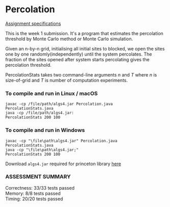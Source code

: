 # Percolation
<a href="https://coursera.cs.princeton.edu/algs4/assignments/percolation/specification.phpl">Assignment specifications</a>

This is the week 1 submission.
It's a program that estimates the percolation threshold by Monte Carlo method or Monte Carlo simulation.

Given an n-by-n grid, initialising all initial sites to blocked, we open the sites one by one randomly(independently) until the system percolates.
The fraction of the sites opened after system starts percolating gives the percolation threshold.

PercolationStats takes two command-line arguments <i>n</i> and <i>T</i> where <i>n</i> is size-of-grid and <i>T</i> is number of 
computation experiments.

### To compile and run in Linux / macOS

<code>javac -cp /file/path/algs4.jar Percolation.java PercolationStats.java</code><br>
<code>java -cp /file/path/algs4.jar: PercolationStats 200 100</code><br>

### To compile and run in Windows

<code>javac -cp "\file\path\algs4.jar" Percolation.java PercolationStats.java</code><br>
<code>java -cp "\file\path\algs4.jar;" PercolationStats 200 100</code>

Download <code>algs4.jar</code> required for princeton library <a href="https://drive.google.com/open?id=1Iu7h69SiqSq4QyIImicnjXeb_a3s-vYW">here</a>

### ASSESSMENT SUMMARY

Correctness:  33/33 tests passed<br>
Memory:       8/8 tests passed<br>
Timing:       20/20 tests passed<br>
